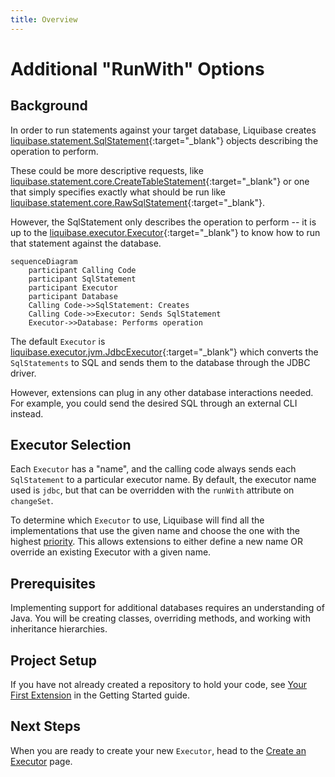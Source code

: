 ```yaml
---
title: Overview
---
```


# Additional "RunWith" Options

## Background

In order to run statements against your target database, Liquibase creates [liquibase.statement.SqlStatement](https://javadocs.liquibase.com/liquibase-core/liquibase/statement/SqlStatement.html){:target="_blank"}
objects describing the operation to perform. 

These could be more descriptive requests, like [liquibase.statement.core.CreateTableStatement](https://javadocs.liquibase.com/liquibase-core/liquibase/statement/core/CreateTableStatement.html){:target="_blank"} 
or one that simply specifies exactly what should be run like [liquibase.statement.core.RawSqlStatement](https://javadocs.liquibase.com/liquibase-core/liquibase/statement/core/RawSqlStatement.html){:target="_blank"}.

However, the SqlStatement only describes the operation to perform -- it is up to the [liquibase.executor.Executor](https://javadocs.liquibase.com/liquibase-core/liquibase/executor/Executor.html){:target="_blank"}
to know how to run that statement against the database.

```mermaid
sequenceDiagram
    participant Calling Code
    participant SqlStatement
    participant Executor
    participant Database
    Calling Code->>SqlStatement: Creates
    Calling Code->>Executor: Sends SqlStatement
    Executor->>Database: Performs operation
```
The default `Executor` is [liquibase.executor.jvm.JdbcExecutor](https://javadocs.liquibase.com/liquibase-core/liquibase/executor/jvm/JdbcExecutor.html){:target="_blank"} 
which converts the `SqlStatements` to SQL and sends them to the database through the JDBC driver.

However, extensions can plug in any other database interactions needed. For example, you could send the desired SQL through an external CLI instead. 

## Executor Selection

Each `Executor` has a "name", and the calling code always sends each `SqlStatement` to a particular executor name. By default, the executor name used is `jdbc`, but that can be overridden with the `runWith` attribute on `changeSet`.

To determine which `Executor` to use, Liquibase will find all the implementations that use the given name and choose the one with the highest [priority](../../extension-references/priority.md).
This allows extensions to either define a new name OR override an existing Executor with a given name.


## Prerequisites

Implementing support for additional databases requires an understanding of Java. You will be creating classes, overriding methods, and working with inheritance hierarchies.

## Project Setup

If you have not already created a repository to hold your code, see [Your First Extension](../../your-first-extension.md) in the Getting Started guide.

## Next Steps

When you are ready to create your new `Executor`, head to the [Create an Executor](create.md) page.